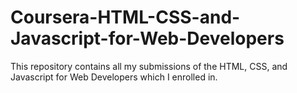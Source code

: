 # Coursera-HTML-CSS-and-Javascript-for-Web-Developers

This repository contains all my submissions of the HTML, CSS, and Javascript for Web Developers which I enrolled in.
